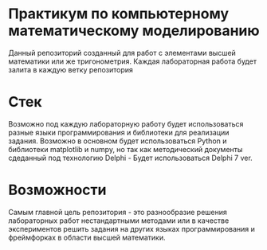 # Практикум по компьютерному математическому моделированию
Данный репозиторий созданный для работ с элементами высшей математики или же тригонометрия.
Каждая лабораторная работа будет залита в каждую ветку репозитория
# Стек
Возможно под каждую лабораторную работу будет использоваться разные языки программирования и библиотеки для реализации задания. Возможно в основном будет использоваться Python и библиотеки matplotlib и numpy, но так как методический документы сдеданный под технологию Delphi - Будет использоваться Delphi 7 ver.
# Возможности
Самым главной цель репозитория - это разнообразие решения лабораторных работ нестандартными методами или в качестве экспериментов решить задания на других языках программирования и фреймфорках в области высшей математики.
